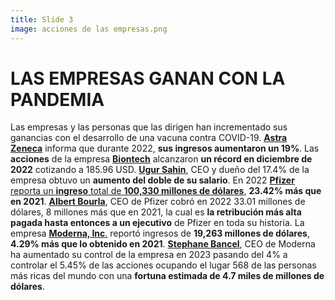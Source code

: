 ```yaml
---
title: Slide 3
image: acciones de las empresas.png
---
```


# LAS EMPRESAS GANAN CON LA PANDEMIA

Las empresas y las personas que las dirigen han incrementado sus ganancias con el desarrollo de una vacuna contra COVID-19. [**Astra Zeneca**](https://www.sec.gov/ix?doc=/Archives/edgar/data/0000901832/000110465922025720/azn-20211231x20f.htm) informa que durante 2022, **sus ingresos aumentaron un 19%**. Las **acciones** de la empresa [**Biontech**](https://www.sec.gov/ix?doc=/Archives/edgar/data/1776985/000119312523079791/d377167d20f.htm) alcanzaron **un récord en diciembre de 2022** cotizando a 185.96 USD. [**Ugur Sahin**](https://www.sec.gov/ix?doc=/Archives/edgar/data/1776985/000119312523079791/d377167d20f.htm), CEO y dueño del 17.4% de la empresa obtuvo un **aumento del doble de su salario**.  En 2022 [**Pfizer** reporta un **ingreso** total de **100,330 millones de dólares**](https://s28.q4cdn.com/781576035/files/doc_financials/2022/q4/Q4-2022-PFE-Earnings-Release.pdf), **23.42% más que en 2021**. [**Albert Bourla**](https://www.sec.gov/ix?doc=/Archives/edgar/data/0000078003/000007800323000040/pfe-20230315.htm#i64b8bbaec1454cdb81dd0869649de7b6_133), CEO de Pfizer cobró en 2022 33.01 millones de dólares, 8 millones más que en 2021, la cual es **la retribución más alta pagada hasta entonces a un ejecutivo** de Pfizer en toda su historia. La empresa [**Moderna, Inc**.](https://www.sec.gov/ix?doc=/Archives/edgar/data/1682852/000168285222000012/mrna-20211231.htm) reportó ingresos de **19,263 millones de dólares**, **4.29% más que lo obtenido en 2021**. [**Stephane Bancel**](https://www.forbes.com/profile/stephane-bancel/?sh=2cdb850b3742), CEO de Moderna ha aumentado su control de la empresa en 2023 pasando del 4% a controlar el 5.45% de las acciones ocupando el lugar 568 de las personas más ricas del mundo con una **fortuna estimada  de 4.7 miles de millones de dólares**. 
